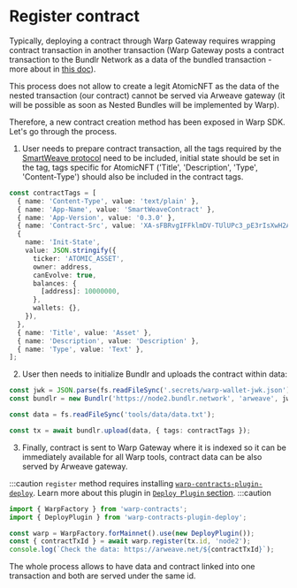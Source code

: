 # Register contract

Typically, deploying a contract through Warp Gateway requires wrapping contract transaction in another transaction (Warp Gateway posts a contract transaction to the Bundlr Network as a data of the bundled transaction - more about in [this doc](https://academy.warp.cc/docs/sdk/advanced/bundled-contract/)).

This process does not allow to create a legit AtomicNFT as the data of the nested transaction (our contract) cannot be served via Arweave gateway (it will be possible as soon as Nested Bundles will be implemented by Warp).

Therefore, a new contract creation method has been exposed in Warp SDK. Let's go through the process.

1. User needs to prepare contract transaction, all the tags required by the [SmartWeave protocol](https://github.com/warp-contracts/warp/blob/main/docs/SMARTWEAVE_PROTOCOL.md#contract-creation) need to be included, initial state should be set in the tag, tags specific for AtomicNFT ('Title', 'Description', 'Type', 'Content-Type') should also be included in the contract tags.

```ts
const contractTags = [
  { name: 'Content-Type', value: 'text/plain' },
  { name: 'App-Name', value: 'SmartWeaveContract' },
  { name: 'App-Version', value: '0.3.0' },
  { name: 'Contract-Src', value: 'XA-sFBRvgIFFklmDV-TUlUPc3_pE3rIsXwH2AjwOYrQ' },
  {
    name: 'Init-State',
    value: JSON.stringify({
      ticker: 'ATOMIC_ASSET',
      owner: address,
      canEvolve: true,
      balances: {
        [address]: 10000000,
      },
      wallets: {},
    }),
  },
  { name: 'Title', value: 'Asset' },
  { name: 'Description', value: 'Description' },
  { name: 'Type', value: 'Text' },
];
```

2. User then needs to initialize Bundlr and uploads the contract within data:

```ts
const jwk = JSON.parse(fs.readFileSync('.secrets/warp-wallet-jwk.json').toString());
const bundlr = new Bundlr('https://node2.bundlr.network', 'arweave', jwk);

const data = fs.readFileSync('tools/data/data.txt');

const tx = await bundlr.upload(data, { tags: contractTags });
```

3. Finally, contract is sent to Warp Gateway where it is indexed so it can be immediately available for all Warp tools, contract data can be also served by Arweave gateway.

:::caution
`register` method requires installing [`warp-contracts-plugin-deploy`](https://www.npmjs.com/package/warp-contracts-plugin-deploy). Learn more about this plugin in [`Deploy Plugin` section](https://academy.warp.cc/sdk/advanced/plugins/deployment).
:::caution

```ts
import { WarpFactory } from 'warp-contracts';
import { DeployPlugin } from 'warp-contracts-plugin-deploy';

const warp = WarpFactory.forMainnet().use(new DeployPlugin());
const { contractTxId } = await warp.register(tx.id, 'node2');
console.log(`Check the data: https://arweave.net/${contractTxId}`);
```

The whole process allows to have data and contract linked into one transaction and both are served under the same id.
